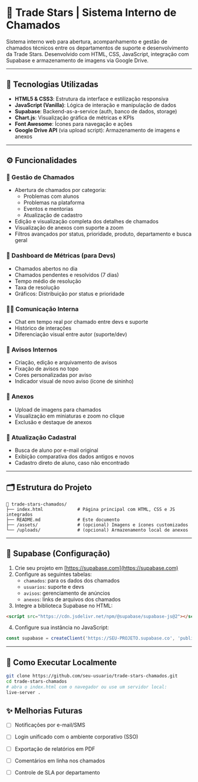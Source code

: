 
# 📌 Trade Stars | Sistema Interno de Chamados

Sistema interno web para abertura, acompanhamento e gestão de chamados técnicos entre os departamentos de suporte e desenvolvimento da Trade Stars. Desenvolvido com HTML, CSS, JavaScript, integração com Supabase e armazenamento de imagens via Google Drive.

---

## 🧱 Tecnologias Utilizadas

- **HTML5 & CSS3**: Estrutura da interface e estilização responsiva
- **JavaScript (Vanilla)**: Lógica de interação e manipulação de dados
- **Supabase**: Backend-as-a-service (auth, banco de dados, storage)
- **Chart.js**: Visualização gráfica de métricas e KPIs
- **Font Awesome**: Ícones para navegação e ações
- **Google Drive API** (via upload script): Armazenamento de imagens e anexos

---

## ⚙️ Funcionalidades

### 🎫 Gestão de Chamados
- Abertura de chamados por categoria:
  - Problemas com alunos
  - Problemas na plataforma
  - Eventos e mentorias
  - Atualização de cadastro
- Edição e visualização completa dos detalhes de chamados
- Visualização de anexos com suporte a zoom
- Filtros avançados por status, prioridade, produto, departamento e busca geral

### 🧮 Dashboard de Métricas (para Devs)
- Chamados abertos no dia
- Chamados pendentes e resolvidos (7 dias)
- Tempo médio de resolução
- Taxa de resolução
- Gráficos: Distribuição por status e prioridade

### 🧑‍💻 Comunicação Interna
- Chat em tempo real por chamado entre devs e suporte
- Histórico de interações
- Diferenciação visual entre autor (suporte/dev)

### 📢 Avisos Internos
- Criação, edição e arquivamento de avisos
- Fixação de avisos no topo
- Cores personalizadas por aviso
- Indicador visual de novo aviso (ícone de sininho)

### 🧷 Anexos
- Upload de imagens para chamados
- Visualização em miniaturas e zoom no clique
- Exclusão e destaque de anexos

### 🧩 Atualização Cadastral
- Busca de aluno por e-mail original
- Exibição comparativa dos dados antigos e novos
- Cadastro direto de aluno, caso não encontrado

---

## 🗂 Estrutura do Projeto

```
📁 trade-stars-chamados/
├── index.html             # Página principal com HTML, CSS e JS integrados
├── README.md              # Este documento
├── /assets/               # (opcional) Imagens e ícones customizados
└── /uploads/              # (opcional) Armazenamento local de anexos
```

---

## 🔐 Supabase (Configuração)

1. Crie seu projeto em [https://supabase.com](https://supabase.com)
2. Configure as seguintes tabelas:
   - `chamados`: para os dados dos chamados
   - `usuarios`: suporte e devs
   - `avisos`: gerenciamento de anúncios
   - `anexos`: links de arquivos dos chamados
3. Integre a biblioteca Supabase no HTML:
```html
<script src="https://cdn.jsdelivr.net/npm/@supabase/supabase-js@2"></script>
```

4. Configure sua instância no JavaScript:
```js
const supabase = createClient('https://SEU-PROJETO.supabase.co', 'public-anon-key');
```

---

## 🚀 Como Executar Localmente

```bash
git clone https://github.com/seu-usuario/trade-stars-chamados.git
cd trade-stars-chamados
# abra o index.html com o navegador ou use um servidor local:
live-server .
```


## ✨ Melhorias Futuras

- [ ] Notificações por e-mail/SMS
- [ ] Login unificado com o ambiente corporativo (SSO)
- [ ] Exportação de relatórios em PDF
- [ ] Comentários em linha nos chamados
- [ ] Controle de SLA por departamento


